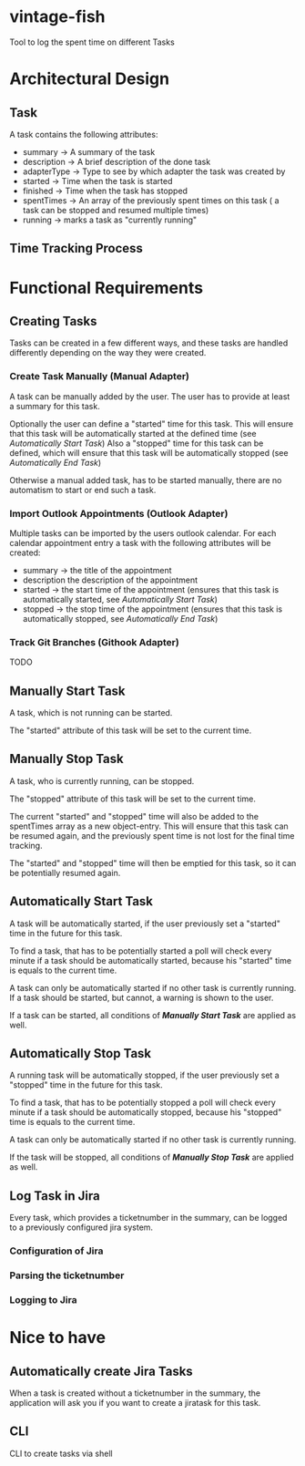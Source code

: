 # vintage-fish
Tool to log the spent time on different Tasks

# Architectural Design

## Task
A task contains the following attributes:
* summary -> A summary of the task
* description -> A brief description of the done task
* adapterType -> Type to see by which adapter the task was created by
* started -> Time when the task is started
* finished -> Time when the task has stopped
* spentTimes -> An array of the previously spent times on this task ( a task can be stopped and resumed multiple times)
* running -> marks a task as "currently running"


## Time Tracking Process

# Functional Requirements

## Creating Tasks
Tasks can be created in a few different ways, and these tasks are handled differently depending on the way they were created.

### Create Task Manually (Manual Adapter)
A task can be manually added by the user.
The user has to provide at least a summary for this task.

Optionally the user can define a "started" time for this task. This will ensure that this task will be automatically started at the defined time (see *Automatically Start Task*)
Also a "stopped" time for this task can be defined, which will ensure that this task will be automatically stopped (see *Automatically End Task*)

Otherwise a manual added task, has to be started manually, there are no automatism to start or end such a task.

### Import Outlook Appointments (Outlook Adapter)
Multiple tasks can be imported by the users outlook calendar.
For each calendar appointment entry a task with the following attributes will be created:
* summary -> the title of the appointment
* description the description of the appointment
* started -> the start time of the appointment (ensures that this task is automatically started, see *Automatically Start Task*)
* stopped -> the stop time of the appointment (ensures that this task is automatically stopped, see *Automatically End Task*)


### Track Git Branches (Githook Adapter)
TODO

## Manually Start Task

A task, which is not running can be started.

The "started" attribute of this task will be set to the current time.

## Manually Stop Task
A task, who is currently running, can be stopped.

The "stopped" attribute of this task will be set to the current time.

The current "started" and "stopped" time will also be added to the spentTimes array as a new object-entry. This will ensure that this task can be resumed again, and the previously spent time is not lost for the final time tracking.

The "started" and "stopped" time will then be emptied for this task, so it can be potentially resumed again.


## Automatically Start Task
A task will be automatically started, if the user previously set a "started" time in the future for this task.

To find a task, that has to be potentially started a poll will check every minute if a task should be automatically started, because his "started" time is equals to the current time. 

A task can only be automatically started if no other task is currently running.
If a task should be started, but cannot, a warning is shown to the user.

If a task can be started, all conditions of ***Manually Start Task*** are applied as well.


## Automatically Stop Task
A running task will be automatically stopped, if the user previously set a "stopped" time in the future for this task.

To find a task, that has to be potentially stopped a poll will check every minute if a task should be automatically stopped, because his "stopped" time is equals to the current time. 

A task can only be automatically started if no other task is currently running.

If the task will be stopped, all conditions of ***Manually Stop Task*** are applied as well.

## Log Task in Jira
Every task, which provides a ticketnumber in the summary, can be logged to a previously configured jira system.

### Configuration of Jira

### Parsing the ticketnumber

### Logging to Jira


# Nice to have
## Automatically create Jira Tasks
When a task is created without a ticketnumber in the summary, the application will ask you if you want to create a jiratask for this task.

## CLI 
CLI to create tasks via shell